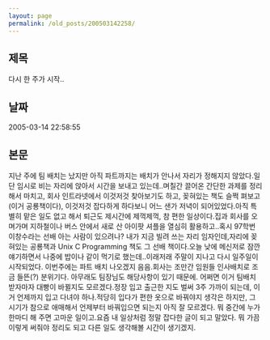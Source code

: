 ```yaml
---
layout: page
permalink: /old_posts/200503142258/
---
```


## 제목
다시 한 주가 시작..

## 날짜
2005-03-14 22:58:55

## 본문
지난 주에 팀 배치는 났지만 아직 파트까지는 배치가 안나서 자리가 정해지지 않았다.일단 임시로 비는 자리에 앉아서 시간을 보내고 있는데..며칠간 끌어온 간단한 과제를 정리해서 마치고, 회사 인트라넷에서 이것저것 찾아보기도 하고, 꽂혀있는 책도 슬쩍 펴보고 (이거 공룡책이다), 이것저것 잡다하게 하다보니 어느 샌가 저녁이 되어있었다.아직 특별히 맡은 일도 없고 해서 퇴근도 제시간에 제꺽제꺽, 참 편한 일상이다.집과 회사를 오며가며 지하철이나 버스 안에서 새로 산 아이팟 셔플을 열심히 활용하고..혹시 97학번 이창수라는 선배 아는 사람이 있으려나? 내가 지금 빌려 쓰는 자리 임자인데,자리에 꽂혀있는 공룡책과 Unix C Programming 책도 그 선배 책이다.오늘 낮에 메신저로 잠깐 얘기하면서 나중에 밥이나 같이 먹기로 했는데..이래저래 주말이 지나고 다시 일주일이 시작되었다. 이번주에는 파트 배치 나오겠지 음음.회사는 조만간 임원들 인사배치로 조금 들뜬(?) 분위기다. 아무래도 팀장님도 해당사항이 있기 때문에. 어쩌면 이거 팀배치 받자마자 대빵이 바뀔지도 모르겠다.정장 입고 출근한 지도 벌써 3주 가까이 되는데, 이거 언제까지 입고 다녀야 하나.적당히 입다가 편한 옷으로 바꿔야지 생각은 하지만, 그 시기가 참으로 애매해서 언제부터 바꿔입으면 되는지 아직 잘 모르겠다. 뭐 중간에 누가 한마디 해 주면 고마운 일이고.요즘 내 일상처럼 정말 잡다한 글이 되고 말았다. 뭐 가끔 이렇게 써줘야 정리도 되고 다른 일도 생각해볼 시간이 생기겠지.
